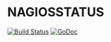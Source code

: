 # NAGIOSSTATUS

[![Build Status](https://secure.travis-ci.org/jbuchbinder/nagiosstatus.png)](http://travis-ci.org/jbuchbinder/nagiosstatus)
[![GoDoc](https://godoc.org/github.com/jbuchbinder/nagiosstatus?status.png)](https://godoc.org/github.com/jbuchbinder/nagiosstatus)

